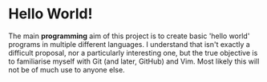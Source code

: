 Hello World!
============

The main **programming** aim of this project is to create basic 'hello world' programs in multiple different languages. I understand that isn't exactly a difficult proposal, nor a particularly interesting one, but the true objective is to familiarise myself with Git (and later, GitHub) and Vim. Most likely this will not be of much use to anyone else.
